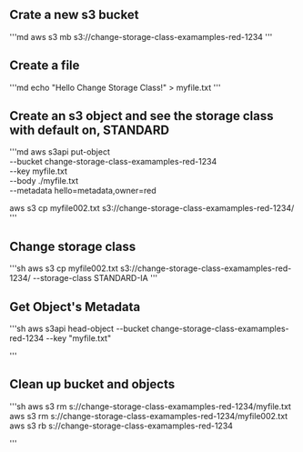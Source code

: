 ## Crate a new s3 bucket

'''md
aws s3 mb s3://change-storage-class-examamples-red-1234
'''


## Create a file

'''md
echo "Hello Change Storage Class!" > myfile.txt
'''

## Create an s3 object and see the storage class with default on, STANDARD

'''md
aws s3api put-object \
  --bucket change-storage-class-examamples-red-1234 \
  --key myfile.txt \
  --body ./myfile.txt \
  --metadata hello=metadata,owner=red

  aws s3 cp myfile002.txt s3://change-storage-class-examamples-red-1234/
'''

## Change storage class
'''sh
  aws s3 cp myfile002.txt s3://change-storage-class-examamples-red-1234/ --storage-class STANDARD-IA
'''

## Get Object's Metadata
'''sh
aws s3api head-object --bucket change-storage-class-examamples-red-1234 --key "myfile.txt"

'''

## Clean up bucket and objects

'''sh
aws s3 rm s://change-storage-class-examamples-red-1234/myfile.txt
aws s3 rm s://change-storage-class-examamples-red-1234/myfile002.txt
aws s3 rb s://change-storage-class-examamples-red-1234

'''